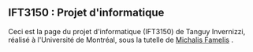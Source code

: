 ## IFT3150 : Projet d'informatique

Ceci est la page du projet d'informatique (IFT3150) de Tanguy Invernizzi, réalisé à l'Université de Montréal, sous la tutelle de [Michalis Famelis](https://michalis.famelis.info) .
